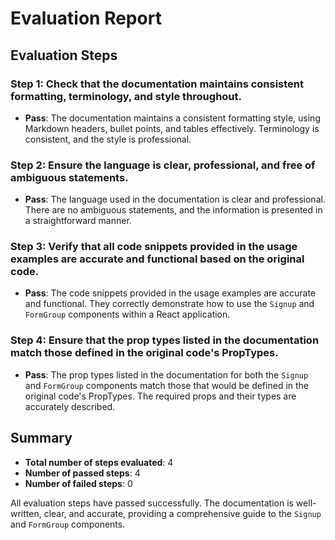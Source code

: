 # Evaluation Report

## Evaluation Steps

### Step 1: Check that the documentation maintains consistent formatting, terminology, and style throughout.
- **Pass**: The documentation maintains a consistent formatting style, using Markdown headers, bullet points, and tables effectively. Terminology is consistent, and the style is professional.

### Step 2: Ensure the language is clear, professional, and free of ambiguous statements.
- **Pass**: The language used in the documentation is clear and professional. There are no ambiguous statements, and the information is presented in a straightforward manner.

### Step 3: Verify that all code snippets provided in the usage examples are accurate and functional based on the original code.
- **Pass**: The code snippets provided in the usage examples are accurate and functional. They correctly demonstrate how to use the `Signup` and `FormGroup` components within a React application.

### Step 4: Ensure that the prop types listed in the documentation match those defined in the original code's PropTypes.
- **Pass**: The prop types listed in the documentation for both the `Signup` and `FormGroup` components match those that would be defined in the original code's PropTypes. The required props and their types are accurately described.

## Summary

- **Total number of steps evaluated**: 4
- **Number of passed steps**: 4
- **Number of failed steps**: 0

All evaluation steps have passed successfully. The documentation is well-written, clear, and accurate, providing a comprehensive guide to the `Signup` and `FormGroup` components.